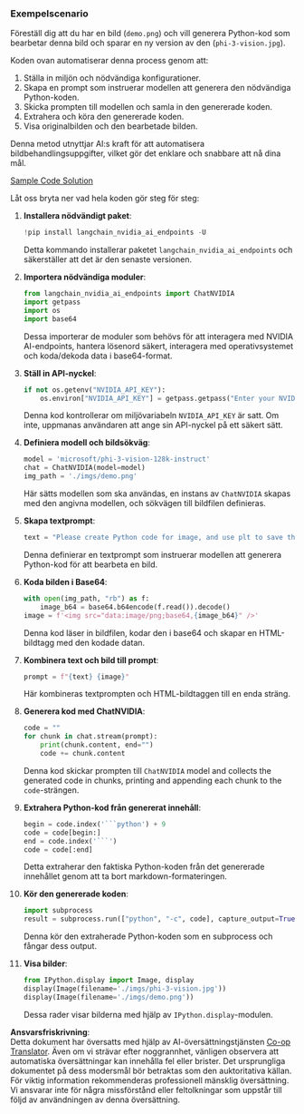 <!--
CO_OP_TRANSLATOR_METADATA:
{
  "original_hash": "a8de701a2f1eb12b1f82432288d709cf",
  "translation_date": "2025-05-09T19:56:15+00:00",
  "source_file": "md/02.Application/04.Vision/Phi3/E2E_Nvidia_NIM_Vision.md",
  "language_code": "sv"
}
-->
### Exempelscenario

Föreställ dig att du har en bild (`demo.png`) och vill generera Python-kod som bearbetar denna bild och sparar en ny version av den (`phi-3-vision.jpg`).

Koden ovan automatiserar denna process genom att:

1. Ställa in miljön och nödvändiga konfigurationer.
2. Skapa en prompt som instruerar modellen att generera den nödvändiga Python-koden.
3. Skicka prompten till modellen och samla in den genererade koden.
4. Extrahera och köra den genererade koden.
5. Visa originalbilden och den bearbetade bilden.

Denna metod utnyttjar AI:s kraft för att automatisera bildbehandlingsuppgifter, vilket gör det enklare och snabbare att nå dina mål.

[Sample Code Solution](../../../../../../code/06.E2E/E2E_Nvidia_NIM_Phi3_Vision.ipynb)

Låt oss bryta ner vad hela koden gör steg för steg:

1. **Installera nödvändigt paket**:  
    ```python
    !pip install langchain_nvidia_ai_endpoints -U
    ```  
    Detta kommando installerar paketet `langchain_nvidia_ai_endpoints` och säkerställer att det är den senaste versionen.

2. **Importera nödvändiga moduler**:  
    ```python
    from langchain_nvidia_ai_endpoints import ChatNVIDIA
    import getpass
    import os
    import base64
    ```  
    Dessa importerar de moduler som behövs för att interagera med NVIDIA AI-endpoints, hantera lösenord säkert, interagera med operativsystemet och koda/dekoda data i base64-format.

3. **Ställ in API-nyckel**:  
    ```python
    if not os.getenv("NVIDIA_API_KEY"):
        os.environ["NVIDIA_API_KEY"] = getpass.getpass("Enter your NVIDIA API key: ")
    ```  
    Denna kod kontrollerar om miljövariabeln `NVIDIA_API_KEY` är satt. Om inte, uppmanas användaren att ange sin API-nyckel på ett säkert sätt.

4. **Definiera modell och bildsökväg**:  
    ```python
    model = 'microsoft/phi-3-vision-128k-instruct'
    chat = ChatNVIDIA(model=model)
    img_path = './imgs/demo.png'
    ```  
    Här sätts modellen som ska användas, en instans av `ChatNVIDIA` skapas med den angivna modellen, och sökvägen till bildfilen definieras.

5. **Skapa textprompt**:  
    ```python
    text = "Please create Python code for image, and use plt to save the new picture under imgs/ and name it phi-3-vision.jpg."
    ```  
    Denna definierar en textprompt som instruerar modellen att generera Python-kod för att bearbeta en bild.

6. **Koda bilden i Base64**:  
    ```python
    with open(img_path, "rb") as f:
        image_b64 = base64.b64encode(f.read()).decode()
    image = f'<img src="data:image/png;base64,{image_b64}" />'
    ```  
    Denna kod läser in bildfilen, kodar den i base64 och skapar en HTML-bildtagg med den kodade datan.

7. **Kombinera text och bild till prompt**:  
    ```python
    prompt = f"{text} {image}"
    ```  
    Här kombineras textprompten och HTML-bildtaggen till en enda sträng.

8. **Generera kod med ChatNVIDIA**:  
    ```python
    code = ""
    for chunk in chat.stream(prompt):
        print(chunk.content, end="")
        code += chunk.content
    ```  
    Denna kod skickar prompten till `ChatNVIDIA` model and collects the generated code in chunks, printing and appending each chunk to the `code`-strängen.

9. **Extrahera Python-kod från genererat innehåll**:  
    ```python
    begin = code.index('```python') + 9  
    code = code[begin:]  
    end = code.index('```')
    code = code[:end]
    ```  
    Detta extraherar den faktiska Python-koden från det genererade innehållet genom att ta bort markdown-formateringen.

10. **Kör den genererade koden**:  
    ```python
    import subprocess
    result = subprocess.run(["python", "-c", code], capture_output=True)
    ```  
    Denna kör den extraherade Python-koden som en subprocess och fångar dess output.

11. **Visa bilder**:  
    ```python
    from IPython.display import Image, display
    display(Image(filename='./imgs/phi-3-vision.jpg'))
    display(Image(filename='./imgs/demo.png'))
    ```  
    Dessa rader visar bilderna med hjälp av `IPython.display`-modulen.

**Ansvarsfriskrivning**:  
Detta dokument har översatts med hjälp av AI-översättningstjänsten [Co-op Translator](https://github.com/Azure/co-op-translator). Även om vi strävar efter noggrannhet, vänligen observera att automatiska översättningar kan innehålla fel eller brister. Det ursprungliga dokumentet på dess modersmål bör betraktas som den auktoritativa källan. För viktig information rekommenderas professionell mänsklig översättning. Vi ansvarar inte för några missförstånd eller feltolkningar som uppstår till följd av användningen av denna översättning.